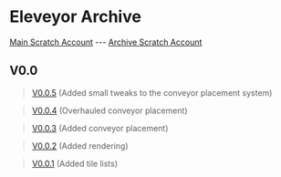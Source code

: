 # Eleveyor Archive
[Main Scratch Account](https://scratch.mit.edu/users/C3aca/) --- [Archive Scratch Account](https://scratch.mit.edu/users/C3aca_Archive/)


## V0.0

> [V0.0.5](https://scratch.mit.edu/projects/807863095/) (Added small tweaks to the conveyor placement system)

> [V0.0.4](https://scratch.mit.edu/projects/807623333/) (Overhauled conveyor placement)

> [V0.0.3](https://scratch.mit.edu/projects/807043107/) (Added conveyor placement)

> [V0.0.2](https://scratch.mit.edu/projects/807042798/) (Added rendering)

> [V0.0.1](https://scratch.mit.edu/projects/806673308/) (Added tile lists)

